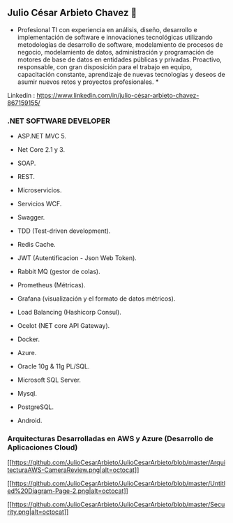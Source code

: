## Julio César Arbieto Chavez 👋 ##

* Profesional TI con experiencia en análisis, diseño, desarrollo e implementación de software e innovaciones tecnológicas utilizando metodologías de desarrollo de software, modelamiento de procesos de negocio, modelamiento de datos, administración y programación de motores de base de datos en entidades públicas y privadas. Proactivo, responsable, con gran disposición para el trabajo en equipo, capacitación constante, aprendizaje de nuevas tecnologías y deseos de asumir nuevos retos y proyectos profesionales. *

Linkedin : https://www.linkedin.com/in/julio-césar-arbieto-chavez-867159155/

### .NET SOFTWARE DEVELOPER ###

- ASP.NET MVC 5.
- Net Core 2.1 y 3.
- SOAP.
- REST.
- Microservicios.
- Servicios WCF.
- Swagger.
- TDD (Test-driven development).
- Redis Cache.
- JWT (Autentificacion - Json Web Token).
- Rabbit MQ (gestor de colas).
- Prometheus (Métricas).
- Grafana (visualización y el formato de datos métricos).
- Load Balancing (Hashicorp Consul).
- Ocelot (NET core API Gateway).
- Docker.
- Azure.

- Oracle 10g & 11g PL/SQL.
- Microsoft SQL Server.
- Mysql.
- PostgreSQL.

- Android.



### Arquitecturas Desarrolladas en AWS y Azure (Desarrollo de Aplicaciones Cloud)
[[https://github.com/JulioCesarArbieto/JulioCesarArbieto/blob/master/ArquitecturaAWS-CameraReview.png|alt=octocat]]

[[https://github.com/JulioCesarArbieto/JulioCesarArbieto/blob/master/Untitled%20Diagram-Page-2.png|alt=octocat]]

[[https://github.com/JulioCesarArbieto/JulioCesarArbieto/blob/master/Security.png|alt=octocat]]

